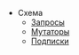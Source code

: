 - Схема
    - [Запросы](/graphql/schema/query)
    - [Мутаторы](/graphql/schema/mutation)
    - [Подписки](/graphql/schema/subscription)
